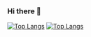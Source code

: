 ### Hi there 👋

[![Top Langs](https://github-readme-stats.vercel.app/api/top-langs/?username=Deniskinyua&layout=demo)](https://github.com/deniskinyua/github-readme-stats)
[![Top Langs](https://github-readme-stats.vercel.app/api/top-langs/?username=Deniskinyua&langs_count=10)](https://github.com/Deniskinyua/github-readme-stats)
